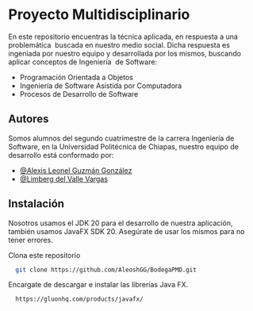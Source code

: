 
# Proyecto Multidisciplinario 

En este repositorio encuentras la técnica aplicada, en respuesta a una problemática  buscada en nuestro medio social. Dicha respuesta es ingeniada por nuestro equipo y desarrollada por los mismos, buscando aplicar conceptos de Ingeniería  de Software:  

- Programación Orientada a Objetos 
- Ingeniería de Software Asistida por Computadora
- Procesos de Desarrollo de Software
 

## Autores

Somos alumnos del segundo cuatrimestre de la carrera Ingeniería de Software, en la Universidad Politécnica de Chiapas, nuestro equipo de desarrollo está conformado por:

- [@Alexis Leonel Guzmán González](https://github.com/AleoshGG)
- [@Limberg del Valle Vargas](https://github.com/LimbergDV)




## Instalación 

Nosotros usamos el JDK 20 para el desarrollo de nuestra aplicación, también usamos JavaFX SDK 20. Asegúrate de usar los mismos para no tener errores.  

Clona este repositorio 

```bash
  git clone https://github.com/AleoshGG/BodegaPMD.git
```

Encargate de descargar e instalar las librerías Java FX.

```bash
  https://gluonhq.com/products/javafx/
```
